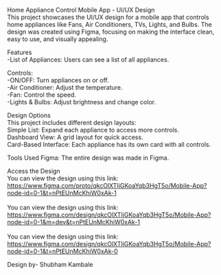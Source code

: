 Home Appliance Control Mobile App - UI/UX Design
<br>This project showcases the UI/UX design for a mobile app that controls home appliances like Fans, Air Conditioners, TVs, Lights, and Bulbs. The design was created using Figma, focusing on making the interface clean, easy to use, and visually appealing.

Features
<br>-List of Appliances: Users can see a list of all appliances.

Controls:
<br>-ON/OFF: Turn appliances on or off.
<br>-Air Conditioner: Adjust the temperature.
<br>-Fan: Control the speed.
<br>-Lights & Bulbs: Adjust brightness and change color.

Design Options
<br>This project includes different design layouts:
<br>Simple List: Expand each appliance to access more controls.
<br>Dashboard View: A grid layout for quick access.
<br>Card-Based Interface: Each appliance has its own card with all controls.

Tools Used
Figma: The entire design was made in Figma.

Access the Design
<br>You can view the design using this link: https://www.figma.com/proto/qkcOlXTIjGKoaYqb3HgT5o/Mobile-App?node-id=0-1&t=nPtEUnMcKhiW0xAk-1</br>
<br>You can view the design using this link: https://www.figma.com/design/qkcOlXTIjGKoaYqb3HgT5o/Mobile-App?node-id=0-1&m=dev&t=nPtEUnMcKhiW0xAk-1</br>
<br>You can view the design using this link: https://www.figma.com/design/qkcOlXTIjGKoaYqb3HgT5o/Mobile-App?node-id=0-1&t=nPtEUnMcKhiW0xAk-0</br>

Design by- Shubham Kambale

